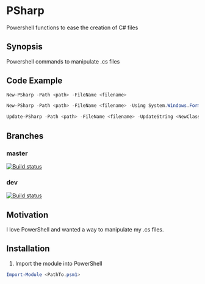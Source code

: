 # PSharp
Powershell functions to ease the creation of C# files

## Synopsis

Powershell commands to manipulate .cs files

## Code Example

```powershell
New-PSharp -Path <path> -FileName <filename>
```
```powershell
New-PSharp -Path <path> -FileName <filename> -Using System.Windows.Forms
```
```powershell
Update-PSharp -Path <path> -FileName <filename> -UpdateString <NewClassName> -UpdateSection 'Class'
```

## Branches

### master

[![Build status](https://ci.appveyor.com/api/projects/status/7envtm62lymipy9h/branch/master?svg=true)](https://ci.appveyor.com/project/ergo3114/psharp/branch/master)

### dev

[![Build status](https://ci.appveyor.com/api/projects/status/7envtm62lymipy9h/branch/dev?svg=true)](https://ci.appveyor.com/project/ergo3114/psharp/branch/dev)


## Motivation

I love PowerShell and wanted a way to manipulate my .cs files.

## Installation

1. Import the module into PowerShell
```powershell
Import-Module <PathTo.psm1>
```
